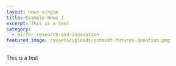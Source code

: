 ```yaml
---
layout: news-single
title: Example News 3
excerpt: This is a test
category:
  - ai-for-research-and-innovation
featured_image: /assets/uploads/schmidt-futures-donation.png
---
```

This is a test